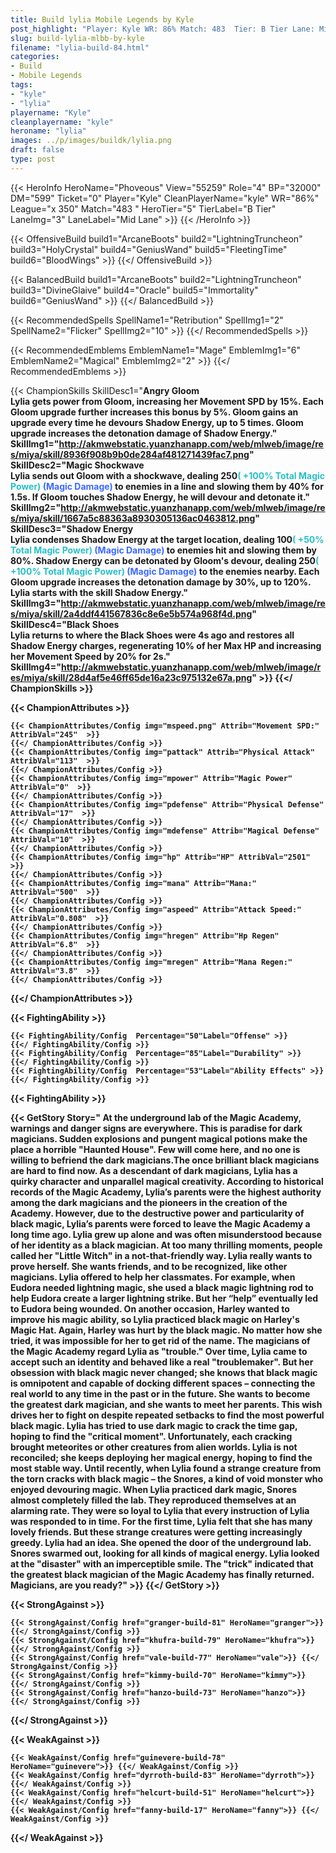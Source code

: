 ```yaml
---
title: Build lylia Mobile Legends by Kyle
post_highlight: "Player: Kyle WR: 86% Match: 483  Tier: B Tier Lane: Mid Lane"
slug: build-lylia-mlbb-by-kyle
filename: "lylia-build-84.html"
categories: 
- Build 
- Mobile Legends
tags: 
- "kyle"
- "lylia"
playername: "Kyle"
cleanplayername: "kyle"
heroname: "lylia"
images: ../p/images/buildk/lylia.png
draft: false
type: post
---
```


{{< HeroInfo HeroName="Phoveous" View="55259" Role="4" BP="32000" DM="599" Ticket="0" Player="Kyle" CleanPlayerName="kyle" WR="86%" League="x 350" Match="483 " HeroTier="5" TierLabel="B Tier" LaneImg="3" LaneLabel="Mid Lane" >}} {{< /HeroInfo >}}
 
{{< OffensiveBuild build1="ArcaneBoots"  build2="LightningTruncheon" build3="HolyCrystal" build4="GeniusWand" build5="FleetingTime" build6="BloodWings" >}} {{</ OffensiveBuild >}}  

{{< BalancedBuild build1="ArcaneBoots"  build2="LightningTruncheon" build3="DivineGlaive" build4="Oracle" build5="Immortality" build6="GeniusWand" >}} {{</ BalancedBuild >}}  

{{< RecommendedSpells SpellName1="Retribution" SpellImg1="2" SpellName2="Flicker" SpellImg2="10" >}} {{</ RecommendedSpells >}}   

{{< RecommendedEmblems EmblemName1="Mage" EmblemImg1="6" EmblemName2="Magical" EmblemImg2="2" >}} {{</ RecommendedEmblems >}}   

{{< ChampionSkills SkillDesc1="<b>Angry Gloom<br>Lylia gets power from Gloom, increasing her Movement SPD by 15%. Each Gloom upgrade further increases this bonus by 5%. Gloom gains an upgrade every time he devours Shadow Energy, up to 5 times. Gloom upgrade increases the detonation damage of Shadow Energy." SkillImg1="http://akmwebstatic.yuanzhanapp.com/web/mlweb/image/res/miya/skill/8936f908b9b0de284af481271439fac7.png"  SkillDesc2="<b>Magic Shockwave<br>Lylia sends out Gloom with a shockwave, dealing 250<font color='#27C0C7'>( +100% Total Magic Power)</font> <font color='#3B69FF'>(Magic Damage)</font> to enemies in a line and slowing them by 40% for 1.5s. If Gloom touches Shadow Energy, he will devour and detonate it." SkillImg2="http://akmwebstatic.yuanzhanapp.com/web/mlweb/image/res/miya/skill/1667a5c88363a8930305136ac0463812.png"  SkillDesc3="<b>Shadow Energy<br>Lylia condenses Shadow Energy at the target location, dealing 100<font color='#27C0C7'>( +50% Total Magic Power)</font> <font color='#3B69FF'>(Magic Damage)</font> to enemies hit and slowing them by 80%. Shadow Energy can be detonated by Gloom's devour, dealing 250<font color='#27C0C7'>( +100% Total Magic Power)</font> <font color='#3B69FF'>(Magic Damage)</font> to the enemies nearby. Each Gloom upgrade increases the detonation damage by 30%, up to 120%. Lylia starts with the skill Shadow Energy." SkillImg3="http://akmwebstatic.yuanzhanapp.com/web/mlweb/image/res/miya/skill/2a4ddf441567836c8e6e5b574a968f4d.png"  SkillDesc4="<b>Black Shoes<br>Lylia returns to where the Black Shoes were 4s ago and restores all Shadow Energy charges, regenerating 10% of her Max HP and increasing her Movement Speed by 20% for 2s." SkillImg4="http://akmwebstatic.yuanzhanapp.com/web/mlweb/image/res/miya/skill/28d4af5e46ff65de16a23c975132e67a.png"  >}} {{</ ChampionSkills >}}
	

{{< ChampionAttributes >}}

	{{< ChampionAttributes/Config img="mspeed.png" Attrib="Movement SPD:" AttribVal="245"  >}} 
	{{</ ChampionAttributes/Config >}}
	{{< ChampionAttributes/Config img="pattack" Attrib="Physical Attack" AttribVal="113"  >}} 
	{{</ ChampionAttributes/Config >}}
	{{< ChampionAttributes/Config img="mpower" Attrib="Magic Power" AttribVal="0"  >}} 
	{{</ ChampionAttributes/Config >}}
	{{< ChampionAttributes/Config img="pdefense" Attrib="Physical Defense" AttribVal="17"  >}} 
	{{</ ChampionAttributes/Config >}}
	{{< ChampionAttributes/Config img="mdefense" Attrib="Magical Defense" AttribVal="10"  >}} 
	{{</ ChampionAttributes/Config >}}
	{{< ChampionAttributes/Config img="hp" Attrib="HP" AttribVal="2501"  >}} 
	{{</ ChampionAttributes/Config >}}
	{{< ChampionAttributes/Config img="mana" Attrib="Mana:" AttribVal="500"  >}} 
	{{</ ChampionAttributes/Config >}}
	{{< ChampionAttributes/Config img="aspeed" Attrib="Attack Speed:" AttribVal="0.808"  >}} 
	{{</ ChampionAttributes/Config >}}
	{{< ChampionAttributes/Config img="hregen" Attrib="Hp Regen" AttribVal="6.8"  >}} 
	{{</ ChampionAttributes/Config >}}
	{{< ChampionAttributes/Config img="mregen" Attrib="Mana Regen:" AttribVal="3.8"  >}} 
	{{</ ChampionAttributes/Config >}}
	
	
{{</ ChampionAttributes >}}


{{< FightingAbility >}}

	{{< FightingAbility/Config  Percentage="50"Label="Offense" >}} 
	{{</ FightingAbility/Config >}}		
	{{< FightingAbility/Config  Percentage="85"Label="Durability" >}} 
	{{</ FightingAbility/Config >}}
	{{< FightingAbility/Config  Percentage="53"Label="Ability Effects" >}} 
	{{</ FightingAbility/Config >}}
	
{{< FightingAbility >}}

{{< GetStory Story=" At the underground lab of the Magic Academy, warnings and danger signs are everywhere. This is paradise for dark magicians. Sudden explosions and pungent magical potions make the place a horrible \"Haunted House\". Few will come here, and no one is willing to befriend the dark magicians.The once brilliant black magicians are hard to find now. As a descendant of dark magicians, Lylia has a quirky character and unparallel magical creativity. According to historical records of the Magic Academy, Lylia’s parents were the highest authority among the dark magicians and the pioneers in the creation of the Academy. However, due to the destructive power and particularity of black magic, Lylia’s parents were forced to leave the Magic Academy a long time ago. Lylia grew up alone and was often misunderstood because of her identity as a black magician. At too many thrilling moments, people called her \"Little Witch\" in a not-that-friendly way. Lylia really wants to prove herself. She wants friends, and to be recognized, like other magicians. Lylia offered to help her classmates. For example, when Eudora needed lightning magic, she used a black magic lightning rod to help Eudora create a larger lightning strike. But her “help” eventually led to Eudora being wounded. On another occasion, Harley wanted to improve his magic ability, so Lylia practiced black magic on Harley\'s Magic Hat. Again, Harley was hurt by the black magic. No matter how she tried, it was impossible for her to get rid of the name. The magicians of the Magic Academy regard Lylia as \"trouble.\" Over time, Lylia came to accept such an identity and behaved like a real \"troublemaker\". But her obsession with black magic never changed; she knows that black magic is omnipotent and capable of docking different spaces – connecting the real world to any time in the past or in the future. She wants to become the greatest dark magician, and she wants to meet her parents. This wish drives her to fight on despite repeated setbacks to find the most powerful black magic. Lylia has tried to use dark magic to crack the time gap, hoping to find the \"critical moment\". Unfortunately, each cracking brought meteorites or other creatures from alien worlds. Lylia is not reconciled; she keeps deploying her magical energy, hoping to find the most stable way. Until recently, when Lylia found a strange creature from the torn cracks with black magic – the Snores, a kind of void monster who enjoyed devouring magic. When Lylia practiced dark magic, Snores almost completely filled the lab. They reproduced themselves at an alarming rate. They were so loyal to Lylia that every instruction of Lylia was responded to in time. For the first time, Lylia felt that she has many lovely friends. But these strange creatures were getting increasingly greedy. Lylia had an idea. She opened the door of the underground lab. Snores swarmed out, looking for all kinds of magical energy. Lylia looked at the \"disaster\" with an imperceptible smile. The \"trick\" indicated that the greatest black magician of the Magic Academy has finally returned. Magicians, are you ready?" >}}  {{</ GetStory >}}

{{< StrongAgainst >}}

	{{< StrongAgainst/Config href="granger-build-81" HeroName="granger">}} {{</ StrongAgainst/Config >}}
	{{< StrongAgainst/Config href="khufra-build-79" HeroName="khufra">}} {{</ StrongAgainst/Config >}}
	{{< StrongAgainst/Config href="vale-build-77" HeroName="vale">}} {{</ StrongAgainst/Config >}}
	{{< StrongAgainst/Config href="kimmy-build-70" HeroName="kimmy">}} {{</ StrongAgainst/Config >}}
	{{< StrongAgainst/Config href="hanzo-build-73" HeroName="hanzo">}} {{</ StrongAgainst/Config >}}
	
{{</ StrongAgainst >}}

{{< WeakAgainst >}}

	{{< WeakAgainst/Config href="guinevere-build-78" HeroName="guinevere">}} {{</ WeakAgainst/Config >}}
	{{< WeakAgainst/Config href="dyrroth-build-83" HeroName="dyrroth">}} {{</ WeakAgainst/Config >}}
	{{< WeakAgainst/Config href="helcurt-build-51" HeroName="helcurt">}} {{</ WeakAgainst/Config >}}
	{{< WeakAgainst/Config href="fanny-build-17" HeroName="fanny">}} {{</ WeakAgainst/Config >}}
	
	
{{</ WeakAgainst >}}
